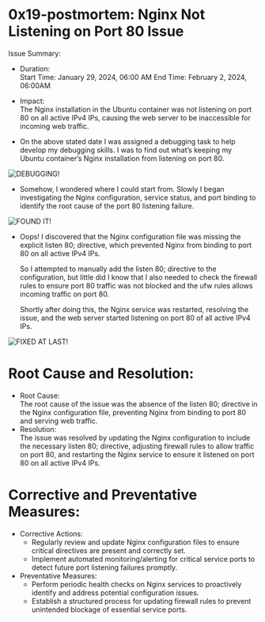 # 0x19-postmortem: Nginx Not Listening on Port 80 Issue

Issue Summary:
- Duration:  
  Start Time: January 29, 2024, 06:00 AM 
  End Time: February 2, 2024, 06:00AM 
- Impact:  
  The Nginx installation in the Ubuntu container was not listening on port 80 on all active IPv4 IPs, causing the web server to be inaccessible for incoming web traffic.
 
- On the above stated date I was assigned a debugging task to help develop my debugging skills. I was to find out what’s keeping my Ubuntu container’s Nginx installation from listening on port 80.

![DEBUGGING!](/images/assigned.jpg)

- Somehow, I wondered where I could start from. Slowly I began investigating the Nginx configuration, service status, and port binding to identify the root cause of the port 80 listening failure.

![FOUND IT!](/images/found.jpg)
- Oops! I discovered that the Nginx configuration file was missing the explicit listen 80; directive, which prevented Nginx from binding to port 80 on all active IPv4 IPs.

  So I attempted to manually add the listen 80; directive to the configuration, but little did I know that I also needed to check the firewall rules to ensure port 80 traffic was not blocked and the ufw rules allows incoming traffic on port 80.

  Shortly after doing this, the Nginx service was restarted, resolving the issue, and the web server started listening on port 80 of all active IPv4 IPs.

![FIXED AT LAST!](/images/fixed.jpg)
# Root Cause and Resolution:
- Root Cause:  
  The root cause of the issue was the absence of the listen 80; directive in the Nginx configuration file, preventing Nginx from binding to port 80 and serving web traffic.
- Resolution:  
  The issue was resolved by updating the Nginx configuration to include the necessary listen 80; directive, adjusting firewall rules to allow traffic on port 80, and restarting the Nginx service to ensure it listened on port 80 on all active IPv4 IPs.

# Corrective and Preventative Measures:
- Corrective Actions:
  - Regularly review and update Nginx configuration files to ensure critical directives are present and correctly set.
  - Implement automated monitoring/alerting for critical service ports to detect future port listening failures promptly.
- Preventative Measures:
  - Perform periodic health checks on Nginx services to proactively identify and address potential configuration issues.
  - Establish a structured process for updating firewall rules to prevent unintended blockage of essential service ports.
